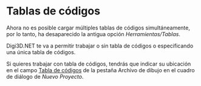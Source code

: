 # Tablas de códigos

Ahora no es posible cargar múltiples tablas de códigos simultáneamente, por lo tanto, ha desaparecido la antigua opción _Herramientas/Tablas_.

Digi3D.NET te va a permitir trabajar o sin tabla de códigos o especificando una única tabla de códigos.

Si quieres trabajar con tabla de códigos, tendrás que indicar su ubicación en el campo [Tabla de códigos](https://github.com/digi21/docs/tree/7fc627c885c16fb88afc7cc05a6df2a2f4a54563/digi3d-net/primeros-pasos/primeros-pasos-usuarios-versiones-anteriores/TablaDeCodigos.html) de la pestaña Archivo de dibujo en el cuadro de diálogo de _Nuevo Proyecto_.

